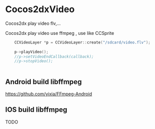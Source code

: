 Cocos2dxVideo
=============

Cocos2dx play video flv,...

Cocos2dx play video use ffmpeg , use like CCSprite

```c++
	CCVideoLayer *p = CCVideoLayer::create("/sdcard/video.flv");
	
	p->playVideo();
	//p->setVideoEndCallback(callback);
	//p->stopVideo();
	
```



Android build libffmpeg
---

https://github.com/yixia/FFmpeg-Android


IOS build libffmpeg
---

TODO


